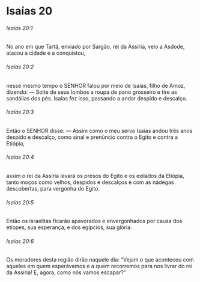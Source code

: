 # Isaías 20

###### Isaías 20:1

No ano em que Tartã, enviado por Sargão, rei da Assíria, veio a Asdode, atacou a cidade e a conquistou,

###### Isaías 20:2

nesse mesmo tempo o SENHOR falou por meio de Isaías, filho de Amoz, dizendo: — Solte de seus lombos a roupa de pano grosseiro e tire as sandálias dos pés. Isaías fez isso, passando a andar despido e descalço.

###### Isaías 20:3

Então o SENHOR disse: — Assim como o meu servo Isaías andou três anos despido e descalço, como sinal e prenúncio contra o Egito e contra a Etiópia,

###### Isaías 20:4

assim o rei da Assíria levará os presos do Egito e os exilados da Etiópia, tanto moços como velhos, despidos e descalços e com as nádegas descobertas, para vergonha do Egito.

###### Isaías 20:5

Então os israelitas ficarão apavorados e envergonhados por causa dos etíopes, sua esperança, e dos egípcios, sua glória.

###### Isaías 20:6

Os moradores desta região dirão naquele dia: “Vejam o que aconteceu com aqueles em quem esperávamos e a quem recorremos para nos livrar do rei da Assíria! E, agora, como nós vamos escapar?”


